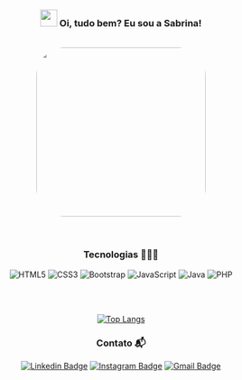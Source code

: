 <h3 align="center"><img src = "https://raw.githubusercontent.com/MartinHeinz/MartinHeinz/master/wave.gif" width = 30px> Oi, tudo bem? Eu sou a Sabrina! </h3><br>

<div align="center">
<img src="https://github.com/SabrinaLima94/SabrinaLima94/assets/112826048/a867cdd3-7a4c-4be8-944d-f008af032aba" width="300" style="border-radius:50px">
</div>

<div align="center">
<br>
<br>
<h3> Tecnologias 👩🏻‍💻 </h3> 
 
![HTML5](https://img.shields.io/badge/HTML5-E34F26?style=for-the-badge&logo=html5&logoColor=white) 
![CSS3](https://img.shields.io/badge/CSS3-1572B6?style=for-the-badge&logo=css3&logoColor=white) 
![Bootstrap](https://img.shields.io/badge/Bootstrap-563D7C?style=for-the-badge&logo=bootstrap&logoColor=white) 
![JavaScript](https://img.shields.io/badge/JavaScript-F7DF1E?style=for-the-badge&logo=javascript&logoColor=black)
![Java](https://img.shields.io/badge/Java-ED8B00?style=for-the-badge&logo=openjdk&logoColor=white) 
![PHP](https://img.shields.io/badge/PHP-777BB4?style=for-the-badge&logo=php&logoColor=white) 
 
</div>
<br>
<br>

<div align="center">

 <a href="https://github.com/SabrinaLima94">
  
 [![Top Langs](https://github-readme-stats.vercel.app/api/top-langs/?username=SabrinaLima94&layout=donut)]()
 <!-- <img height="160em" src="https://github-readme-stats.vercel.app/api?username=SabrinaLima94&show_icons=true&theme=light&include_all_commits=true&count_private=true"/> -->
<!-- <img height="160em" src='https://github-readme-streak-stats.herokuapp.com?user=SabrinaLima94&theme=light&hide_border=false&date_format=j%20M%5B%20Y%5D'/> -->
 
</div>

<div align="center">

<h3>Contato 📬 </h3>

[![Linkedin Badge](https://img.shields.io/badge/-sabrinadefontes-blue?style=flat-square&logo=Linkedin&logoColor=white&link=https://www.linkedin.com/in/sabrinadefontes/)](https://www.linkedin.com/in/sabrinadefontes/)
[![Instagram Badge](https://img.shields.io/badge/-sabrinadefontes-purple?style=flat-square&logo=instagram&logoColor=white&link=https://instagram.com/sabrinadefontes/)](https://instagram.com/sabrinadefontes)
[![Gmail Badge](https://img.shields.io/badge/-sabrinadefontes@gmail.com-c14438?style=flat-square&logo=Gmail&logoColor=white&link=mailto:sabrinadefontes@gmail.com)](mailto:sabrinadefontes@gmail.com)



<!--<h3> Sobre mim </h3>

📚 Estudante de Tecnologia em Análise e Desenvolvimento de Sistemas (UNISANTA);<br>
💻 Estudante do curso Técnico em Desenvolvimento de Sistemas (ETEC);<br>
💼 Servidora Pública;<br>
🎮 Gamer nas horas vagas.<br> -->

<!--octocat
<img src="https://github.com/SabrinaLima94/SabrinaLima94/assets/112826048/34734d91-45a9-4bd3-ac5f-dfafeac2df65" align="center" width="150" style="border-radius:50px"> -->

<!-- <a href="https://instagram.com/sabrinadefontes" target="_blank"><img src="https://img.shields.io/badge/-Instagram-%23E4405F?style=for-the-badge&logo=instagram&logoColor=white" target="_blank"></a>
<a href = "mailto: sabrinadefontes@gmail.com"><img src="https://img.shields.io/badge/Gmail-D14836?style=for-the-badge&logo=gmail&logoColor=white" target="_blank"></a>
<a href="https://www.linkedin.com/in/sabrinadefontes" target="_blank"><img src="https://img.shields.io/badge/-LinkedIn-%230077B5?style=for-the-badge&logo=linkedin&logoColor=white" target="_blank"></a>   -->

</div>
